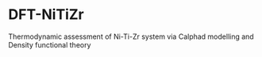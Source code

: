 # DFT-NiTiZr

Thermodynamic assessment of Ni-Ti-Zr system
via Calphad modelling and Density functional theory 
